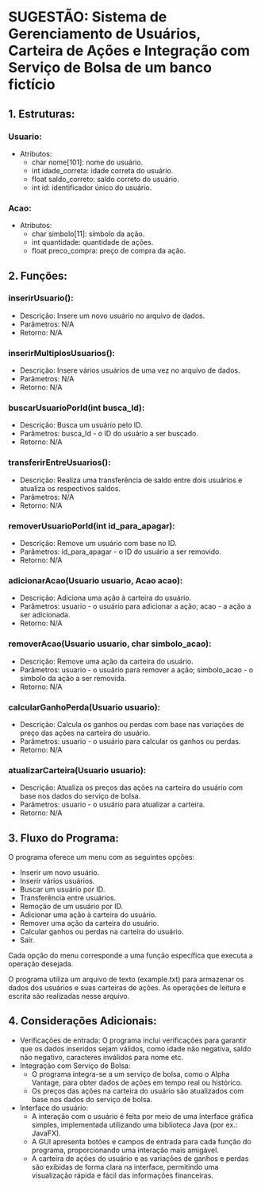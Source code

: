 # **SUGESTÃO: Sistema de Gerenciamento de Usuários, Carteira de Ações e Integração com Serviço de Bolsa de um banco fictício**

## **1. Estruturas:**
### **Usuario:**
- Atributos:
    - char nome[101]: nome do usuário.
    - int idade_correta: idade correta do usuário.
    - float saldo_correto: saldo correto do usuário.
    - int id: identificador único do usuário.
### **Acao:**
- Atributos:
    - char simbolo[11]: símbolo da ação.
    - int quantidade: quantidade de ações.
    - float preco_compra: preço de compra da ação.

## **2. Funções:**
### **inserirUsuario():**
- Descrição: Insere um novo usuário no arquivo de dados.
- Parâmetros: N/A
- Retorno: N/A
### **inserirMultiplosUsuarios():**
- Descrição: Insere vários usuários de uma vez no arquivo de dados.
- Parâmetros: N/A
- Retorno: N/A
### **buscarUsuarioPorId(int busca_Id):**
- Descrição: Busca um usuário pelo ID.
- Parâmetros: busca_Id - o ID do usuário a ser buscado.
- Retorno: N/A
### **transferirEntreUsuarios():**
- Descrição: Realiza uma transferência de saldo entre dois usuários e atualiza os respectivos saldos.
- Parâmetros: N/A
- Retorno: N/A
### **removerUsuarioPorId(int id_para_apagar):**
- Descrição: Remove um usuário com base no ID.
- Parâmetros: id_para_apagar - o ID do usuário a ser removido.
- Retorno: N/A
### **adicionarAcao(Usuario usuario, Acao acao):**
- Descrição: Adiciona uma ação à carteira do usuário.
- Parâmetros: usuario - o usuário para adicionar a ação; acao - a ação a ser adicionada.
- Retorno: N/A
### **removerAcao(Usuario usuario, char simbolo_acao):**
- Descrição: Remove uma ação da carteira do usuário.
- Parâmetros: usuario - o usuário para remover a ação; simbolo_acao - o símbolo da ação a ser removida.
- Retorno: N/A
### **calcularGanhoPerda(Usuario usuario):**
- Descrição: Calcula os ganhos ou perdas com base nas variações de preço das ações na carteira do usuário.
- Parâmetros: usuario - o usuário para calcular os ganhos ou perdas.
- Retorno: N/A
### **atualizarCarteira(Usuario usuario):**
- Descrição: Atualiza os preços das ações na carteira do usuário com base nos dados do serviço de bolsa.
- Parâmetros: usuario - o usuário para atualizar a carteira.
- Retorno: N/A

## **3. Fluxo do Programa:**
O programa oferece um menu com as seguintes opções:
- Inserir um novo usuário.
- Inserir vários usuários.
- Buscar um usuário por ID.
- Transferência entre usuários.
- Remoção de um usuário por ID.
- Adicionar uma ação à carteira do usuário.
- Remover uma ação da carteira do usuário.
- Calcular ganhos ou perdas na carteira do usuário.
- Sair.

Cada opção do menu corresponde a uma função específica que executa a operação desejada.

O programa utiliza um arquivo de texto (example.txt) para armazenar os dados dos usuários e suas carteiras de ações. As operações de leitura e escrita são realizadas nesse arquivo.

## **4. Considerações Adicionais:**
- Verificações de entrada: O programa inclui verificações para garantir que os dados inseridos sejam válidos, como idade não negativa, saldo não negativo, caracteres inválidos para nome etc.
- Integração com Serviço de Bolsa:
    - O programa integra-se a um serviço de bolsa, como o Alpha Vantage, para obter dados de ações em tempo real ou histórico.
    - Os preços das ações na carteira do usuário são atualizados com base nos dados do serviço de bolsa.
- Interface do usuário:
    - A interação com o usuário é feita por meio de uma interface gráfica simples, implementada utilizando uma biblioteca Java (por ex.: JavaFX).
    - A GUI apresenta botões e campos de entrada para cada função do programa, proporcionando uma interação mais amigável.
    - A carteira de ações do usuário e as variações de ganhos e perdas são exibidas de forma clara na interface, permitindo uma visualização rápida e fácil das informações financeiras.
